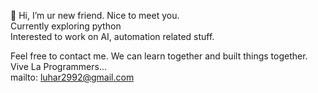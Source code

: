 👋 Hi, I’m ur new friend. Nice to meet you.</br> 
Currently exploring python</br>
Interested to work on AI, automation related stuff.</br> 

Feel free to contact me.  We can learn together and built things together.</br>
Vive La Programmers...
</br>
mailto: luhar2992@gmail.com
<!---
Rahul8991/Rahul8991 is a ✨ special ✨ repository because its `README.md` (this file) appears on your GitHub profile.
You can click the Preview link to take a look at your changes.
--->
